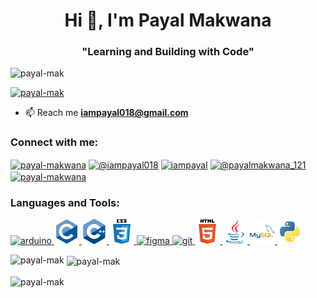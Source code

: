 <h1 align="center">Hi 👋, I'm Payal Makwana</h1>
<h3 align="center">"Learning and Building with Code"</h3>

<p align="left"> <img src="https://komarev.com/ghpvc/?username=payal-mak&label=Profile%20views&color=0e75b6&style=flat" alt="payal-mak" /> </p>

<p align="left"> <a href="https://github.com/ryo-ma/github-profile-trophy"><img src="https://github-profile-trophy.vercel.app/?username=payal-mak" alt="payal-mak" /></a> </p>

- 📫 Reach me **iampayal018@gmail.com**

<h3 align="left">Connect with me:</h3>
<p align="left">
<a href="https://linkedin.com/in/payal-makwana" target="blank"><img align="center" src="https://raw.githubusercontent.com/rahuldkjain/github-profile-readme-generator/master/src/images/icons/Social/linked-in-alt.svg" alt="payal-makwana" height="30" width="40" /></a>
<a href="https://medium.com/@iampayal018" target="blank"><img align="center" src="https://raw.githubusercontent.com/rahuldkjain/github-profile-readme-generator/master/src/images/icons/Social/medium.svg" alt="@iampayal018" height="30" width="40" /></a>
<a href="https://www.codechef.com/users/iampayal" target="blank"><img align="center" src="https://cdn.jsdelivr.net/npm/simple-icons@3.1.0/icons/codechef.svg" alt="iampayal" height="30" width="40" /></a>
<a href="https://www.hackerrank.com/@payalmakwana_121" target="blank"><img align="center" src="https://raw.githubusercontent.com/rahuldkjain/github-profile-readme-generator/master/src/images/icons/Social/hackerrank.svg" alt="@payalmakwana_121" height="30" width="40" /></a>
<a href="https://www.leetcode.com/payal-makwana" target="blank"><img align="center" src="https://raw.githubusercontent.com/rahuldkjain/github-profile-readme-generator/master/src/images/icons/Social/leet-code.svg" alt="payal-makwana" height="30" width="40" /></a>
</p>

<h3 align="left">Languages and Tools:</h3>
<p align="left"> <a href="https://www.arduino.cc/" target="_blank" rel="noreferrer"> <img src="https://cdn.worldvectorlogo.com/logos/arduino-1.svg" alt="arduino" width="40" height="40"/> </a> <a href="https://www.cprogramming.com/" target="_blank" rel="noreferrer"> <img src="https://raw.githubusercontent.com/devicons/devicon/master/icons/c/c-original.svg" alt="c" width="40" height="40"/> </a> <a href="https://www.w3schools.com/cpp/" target="_blank" rel="noreferrer"> <img src="https://raw.githubusercontent.com/devicons/devicon/master/icons/cplusplus/cplusplus-original.svg" alt="cplusplus" width="40" height="40"/> </a> <a href="https://www.w3schools.com/css/" target="_blank" rel="noreferrer"> <img src="https://raw.githubusercontent.com/devicons/devicon/master/icons/css3/css3-original-wordmark.svg" alt="css3" width="40" height="40"/> </a> <a href="https://www.figma.com/" target="_blank" rel="noreferrer"> <img src="https://www.vectorlogo.zone/logos/figma/figma-icon.svg" alt="figma" width="40" height="40"/> </a> <a href="https://git-scm.com/" target="_blank" rel="noreferrer"> <img src="https://www.vectorlogo.zone/logos/git-scm/git-scm-icon.svg" alt="git" width="40" height="40"/> </a> <a href="https://www.w3.org/html/" target="_blank" rel="noreferrer"> <img src="https://raw.githubusercontent.com/devicons/devicon/master/icons/html5/html5-original-wordmark.svg" alt="html5" width="40" height="40"/> </a> <a href="https://www.java.com" target="_blank" rel="noreferrer"> <img src="https://raw.githubusercontent.com/devicons/devicon/master/icons/java/java-original.svg" alt="java" width="40" height="40"/> </a> <a href="https://www.mysql.com/" target="_blank" rel="noreferrer"> <img src="https://raw.githubusercontent.com/devicons/devicon/master/icons/mysql/mysql-original-wordmark.svg" alt="mysql" width="40" height="40"/> </a> <a href="https://www.python.org" target="_blank" rel="noreferrer"> <img src="https://raw.githubusercontent.com/devicons/devicon/master/icons/python/python-original.svg" alt="python" width="40" height="40"/> </a> </p>

<p><img align="left" src="https://github-readme-stats.vercel.app/api/top-langs?username=payal-mak&show_icons=true&locale=en&layout=compact" alt="payal-mak" /></p>

<p>&nbsp;<img align="center" src="https://github-readme-stats.vercel.app/api?username=payal-mak&show_icons=true&locale=en" alt="payal-mak" /></p>

<p><img align="center" src="https://github-readme-streak-stats.herokuapp.com/?user=payal-mak&" alt="payal-mak" /></p>

